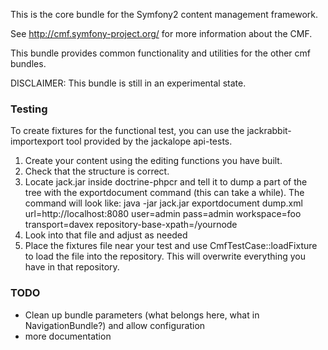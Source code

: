 This is the core bundle for the Symfony2 content management framework.

See http://cmf.symfony-project.org/ for more information about the CMF.


This bundle provides common functionality and utilities for the other cmf 
bundles.

DISCLAIMER: This bundle is still in an experimental state.


### Testing

To create fixtures for the functional test, you can use the 
jackrabbit-importexport tool provided by the jackalope api-tests.

1. Create your content using the editing functions you have built.
2. Check that the structure is correct.
3. Locate jack.jar inside doctrine-phpcr and tell it to dump a part of the tree
    with the exportdocument command (this can take a while). The command will 
    look like:
java -jar jack.jar exportdocument dump.xml url=http://localhost:8080 user=admin pass=admin workspace=foo transport=davex repository-base-xpath=/yournode
4. Look into that file and adjust as needed
5. Place the fixtures file near your test and use CmfTestCase::loadFixture to 
    load the file into the repository. This will overwrite everything you have
    in that repository.


### TODO
* Clean up bundle parameters (what belongs here, what in NavigationBundle?) and allow configuration
* more documentation

